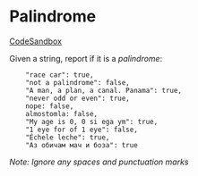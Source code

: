 # Palindrome

[CodeSandbox](https://codesandbox.io/s/is-palindrome-1grnh)

Given a string, report if it is a *palindrome*:

```
    "race car": true,
    "not a palindrome": false,
    "A man, a plan, a canal. Panama": true,
    "never odd or even": true,
    nope: false,
    almostomla: false,
    "My age is 0, 0 si ega ym": true,
    "1 eye for of 1 eye": false,
    "Échele leche": true,
    "Аз обичам мач и боза": true
```

*Note: Ignore any spaces and punctuation marks*

